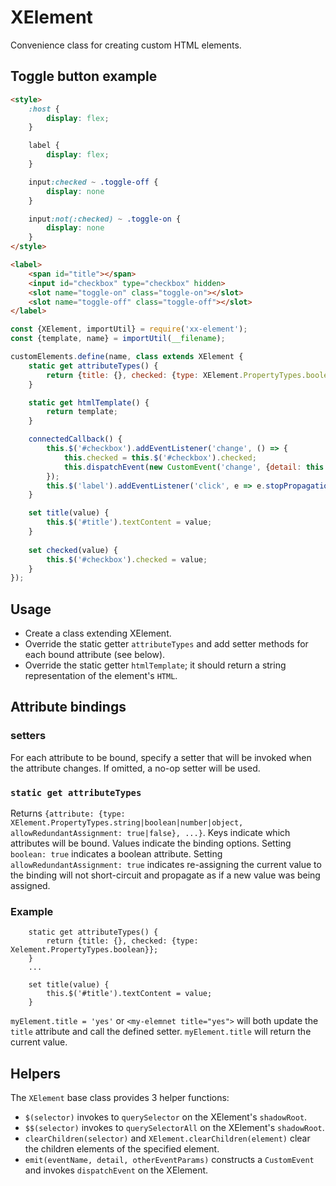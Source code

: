 # XElement

Convenience class for creating custom HTML elements.

## Toggle button example

```html
<style>
	:host {
		display: flex;
	}

	label {
		display: flex;
	}

	input:checked ~ .toggle-off {
		display: none
	}

	input:not(:checked) ~ .toggle-on {
		display: none
	}
</style>

<label>
    <span id="title"></span>
	<input id="checkbox" type="checkbox" hidden>
	<slot name="toggle-on" class="toggle-on"></slot>
	<slot name="toggle-off" class="toggle-off"></slot>
</label>
```

```js
const {XElement, importUtil} = require('xx-element');
const {template, name} = importUtil(__filename);

customElements.define(name, class extends XElement {
	static get attributeTypes() {
		return {title: {}, checked: {type: XElement.PropertyTypes.boolean}};
	}

	static get htmlTemplate() {
		return template;
	}

	connectedCallback() {
		this.$('#checkbox').addEventListener('change', () => {
			this.checked = this.$('#checkbox').checked;
            this.dispatchEvent(new CustomEvent('change', {detail: this.checked}));
		});
		this.$('label').addEventListener('click', e => e.stopPropagation());
	}

	set title(value) {
		this.$('#title').textContent = value;
	}
	
	set checked(value) {
		this.$('#checkbox').checked = value;
	}
});
```

## Usage

- Create a class extending XElement.
- Override the static getter `attributeTypes` and add setter methods for each bound attribute (see below).
- Override the static getter `htmlTemplate`; it should return a string representation of the element's `HTML`.

## Attribute bindings

### setters

For each attribute to be bound, specify a setter that will be invoked when the attribute changes. If omitted, a no-op setter will be used.

### `static get attributeTypes`

Returns `{attribute: {type: XElement.PropertyTypes.string|boolean|number|object, allowRedundantAssignment: true|false}, ...}`. Keys indicate which attributes will be bound. Values indicate the binding options. Setting `boolean: true` indicates a boolean attribute. Setting `allowRedundantAssignment: true` indicates re-assigning the current value to the binding will not short-circuit and propagate as if a new value was being assigned. 

### Example

```
    static get attributeTypes() {
        return {title: {}, checked: {type: Xelement.PropertyTypes.boolean}};
    }
    ...
    
    set title(value) {
        this.$('#title').textContent = value;
    }
```

`myElement.title = 'yes'` or `<my-elemnet title="yes">` will both update the `title` attribute and call the defined setter. `myElement.title` will return the current value.

## Helpers

The `XElement` base class provides 3 helper functions:

- `$(selector)` invokes to `querySelector` on the XElement's `shadowRoot`.
- `$$(selector)` invokes to `querySelectorAll` on the XElement's `shadowRoot`.
- `clearChildren(selector)` and `XElement.clearChildren(element)` clear the children elements of the specified element.
- `emit(eventName, detail, otherEventParams)` constructs a `CustomEvent` and invokes `dispatchEvent` on the XElement.

